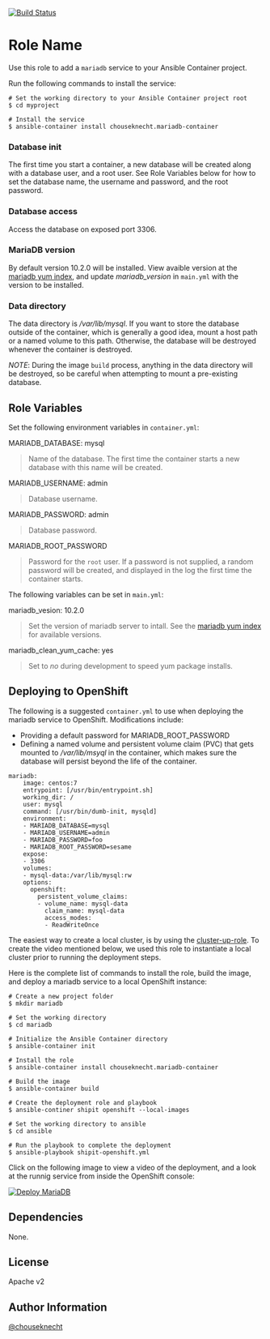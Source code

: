 [![Build Status](https://travis-ci.org/chouseknecht/mariadb-container.svg?branch=master)](https://travis-ci.org/chouseknecht/mariadb-container)

# Role Name

Use this role to add a `mariadb` service to your Ansible Container project. 

Run the following commands to install the service:

```
# Set the working directory to your Ansible Container project root
$ cd myproject

# Install the service
$ ansible-container install chouseknecht.mariadb-container
```
### Database init

The first time you start a container, a new database will be created along with a database user, and a root user. See Role Variables below for how to set the database name, the username and password, and the root password.

### Database access

Access the database on exposed port 3306.

### MariaDB version

By default version 10.2.0 will be installed. View avaible version at the [mariadb yum index](http://yum.mariadb.org/), and update *mariadb_version* in `main.yml` with the version to be installed.

### Data directory

The data directory is */var/lib/mysql*. If you want to store the database outside of the container, which is generally a good idea, mount a host path or a named volume to this path. Otherwise, the database will be destroyed whenever the container is destroyed.

*NOTE*: During the image `build` process, anything in the data directory will be destroyed, so be careful when attempting to mount a pre-existing database.

Role Variables
--------------

Set the following environment variables in `container.yml`:

MARIADB_DATABASE: mysql
> Name of the database. The first time the container starts a new database with this name will be created.

MARIADB_USERNAME: admin
> Database username.

MARIADB_PASSWORD: admin
> Database password.

MARIADB_ROOT_PASSWORD
> Password for the `root` user. If a password is not supplied, a random password will be created, and displayed in the log the first time the container starts.

The following variables can be set in `main.yml`:

mariadb_vesion: 10.2.0
> Set the version of mariadb server to intall. See the [mariadb yum index](http://yum.mariadb.org/) for available versions.

mariadb_clean_yum_cache: yes
> Set to *no* during development to speed yum package installs.

Deploying to OpenShift
----------------------

The following is a suggested `container.yml` to use when deploying the mariadb service to OpenShift. Modifications include:
  
- Providing a default password for MARIADB_ROOT_PASSWORD
- Defining a named volume and persistent volume claim (PVC) that gets mounted to */var/lib/msyql* in the container, which makes sure the database will persist beyond the life of the container.

```
mariadb:
    image: centos:7
    entrypoint: [/usr/bin/entrypoint.sh]
    working_dir: /
    user: mysql
    command: [/usr/bin/dumb-init, mysqld]
    environment:
    - MARIADB_DATABASE=mysql
    - MARIADB_USERNAME=admin
    - MARIADB_PASSWORD=foo
    - MARIADB_ROOT_PASSWORD=sesame
    expose:
    - 3306
    volumes:
    - mysql-data:/var/lib/mysql:rw
    options:
      openshift:
        persistent_volume_claims:
        - volume_name: mysql-data
          claim_name: mysql-data
          access_modes:
          - ReadWriteOnce
```

The easiest way to create a local cluster, is by using the [cluster-up-role](https://galaxy.ansible.com/chouseknecht/cluster-up-role). To create the video mentioned below, we used this role to instantiate a local cluster prior to running the deployment steps.

Here is the complete list of commands to install the role, build the image, and deploy a mariadb service to a local OpenShift instance:

```
# Create a new project folder
$ mkdir mariadb

# Set the working directory 
$ cd mariadb 

# Initialize the Ansible Container directory 
$ ansible-container init

# Install the role
$ ansible-container install chouseknecht.mariadb-container

# Build the image
$ ansible-container build 

# Create the deployment role and playbook
$ ansible-continer shipit openshift --local-images 

# Set the working directory to ansible
$ cd ansible

# Run the playbook to complete the deployment
$ ansible-playbook shipit-openshift.yml 
```

Click on the following image to view a video of the deployment, and a look at the runnig service from inside the OpenShift console:

[![Deploy MariaDB](https://github.com/chouseknecht/mariadb-container/blob/images/images/deploy-mariadb.png)](http://www.youtube.com/watch?v=93YJGK-6nEo)

Dependencies
------------

None.

License
-------

Apache v2

Author Information
------------------

[@chouseknecht](https://github.com/chouseknecht)

